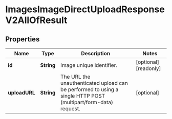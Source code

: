 

# ImagesImageDirectUploadResponseV2AllOfResult


## Properties

| Name | Type | Description | Notes |
|------------ | ------------- | ------------- | -------------|
|**id** | **String** | Image unique identifier. |  [optional] [readonly] |
|**uploadURL** | **String** | The URL the unauthenticated upload can be performed to using a single HTTP POST (multipart/form-data) request. |  [optional] |



